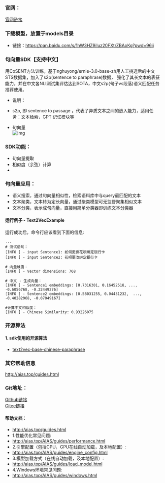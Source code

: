 ### 官网：
[官网链接](http://www.aias.top/)

### 下载模型，放置于models目录
- 链接：https://pan.baidu.com/s/1hW3HZ9iIuz20FXtrZBAoKg?pwd=96ij

### 句向量SDK【支持中文】
用CoSENT方法训练，基于nghuyong/ernie-3.0-base-zh用人工挑选后的中文STS数据集，加入了s2p(sentence to paraphrase)数据，
强化了其长文本的表征能力，并在中文各NLI测试集评估达到SOTA，中文s2p(句子vs段落)语义匹配任务推荐使用。
- 说明：
- s2p, 即 sentence to passage ，代表了异质文本之间的嵌入能力，适用任务：文本检索，GPT 记忆模块等

- 句向量    
  ![img](https://aias-home.oss-cn-beijing.aliyuncs.com/AIAS/nlp_sdks/Universal-Sentence-Encoder.png)


### SDK功能：
- 句向量提取
- 相似度（余弦）计算
- 
### 句向量应用：
- 语义搜索，通过句向量相似性，检索语料库中与query最匹配的文本
- 文本聚类，文本转为定长向量，通过聚类模型可无监督聚集相似文本
- 文本分类，表示成句向量，直接用简单分类器即训练文本分类器
  


#### 运行例子 - Text2VecExample
运行成功后，命令行应该看到下面的信息:
```text
...
# 测试语句：
[INFO ] - input Sentence1: 如何更换花呗绑定银行卡
[INFO ] - input Sentence2: 花呗更改绑定银行卡

# 向量维度：
[INFO ] - Vector dimensions: 768

# 中文 - 生成向量：
[INFO ] - Sentence1 embeddings: [0.7316301, 0.16452518, ..., -0.6056768, -0.22449276]
[INFO ] - Sentence2 embeddings: [0.58031255, 0.04431232,  ..., -0.40282968, -0.07049167]

#计算中文相似度：
[INFO ] - Chinese Similarity: 0.93226075

```

### 开源算法
#### 1. sdk使用的开源算法
- [text2vec-base-chinese-paraphrase](https://huggingface.co/shibing624/text2vec-base-chinese-paraphrase)



### 其它帮助信息
http://aias.top/guides.html


### Git地址：
[Github链接](https://github.com/mymagicpower/AIAS)    
[Gitee链接](https://gitee.com/mymagicpower/AIAS)


#### 帮助文档：
- http://aias.top/guides.html
- 1.性能优化常见问题:
- http://aias.top/AIAS/guides/performance.html
- 2.引擎配置（包括CPU，GPU在线自动加载，及本地配置）:
- http://aias.top/AIAS/guides/engine_config.html
- 3.模型加载方式（在线自动加载，及本地配置）:
- http://aias.top/AIAS/guides/load_model.html
- 4.Windows环境常见问题:
- http://aias.top/AIAS/guides/windows.html


